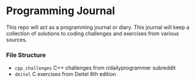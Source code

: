 # Programming Journal

This repo will act as a programming journal or diary. This journal will keep a collection of solutions to coding challenges and exercises from various sources.

### File Structure

* `cpp_challenges` C++ challenges from r/dailyprogrammer subreddit
* `deitel` C exercises from Deitel 6th edition

